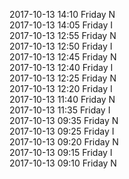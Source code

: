 2017-10-13 14:10 Friday  N  
2017-10-13 14:05 Friday  I  
2017-10-13 12:55 Friday  N  
2017-10-13 12:50 Friday  I  
2017-10-13 12:45 Friday  N  
2017-10-13 12:40 Friday  I  
2017-10-13 12:25 Friday  N  
2017-10-13 12:20 Friday  I  
2017-10-13 11:40 Friday  N  
2017-10-13 11:35 Friday  I  
2017-10-13 09:35 Friday  N  
2017-10-13 09:25 Friday  I  
2017-10-13 09:20 Friday  N  
2017-10-13 09:15 Friday  I  
2017-10-13 09:10 Friday  N  
